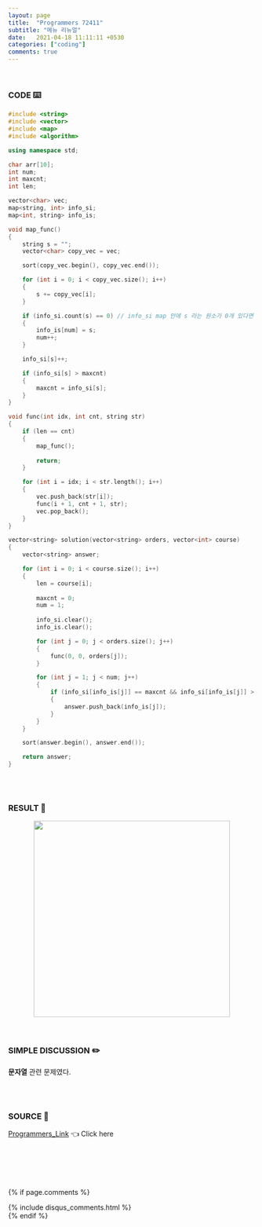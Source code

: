 ```yaml
---
layout: page
title:  "Programmers 72411"
subtitle: "메뉴 리뉴얼"
date:   2021-04-18 11:11:11 +0530
categories: ["coding"]
comments: true
---
```


<br>

### CODE ⌨️

```c++
#include <string>
#include <vector>
#include <map>
#include <algorithm>

using namespace std;

char arr[10];
int num;
int maxcnt;
int len;

vector<char> vec;
map<string, int> info_si;
map<int, string> info_is;

void map_func()
{
    string s = "";
    vector<char> copy_vec = vec;

    sort(copy_vec.begin(), copy_vec.end());

    for (int i = 0; i < copy_vec.size(); i++)
    {
        s += copy_vec[i];
    }

    if (info_si.count(s) == 0) // info_si map 안에 s 라는 원소가 0개 있다면 ★★ // count "원소"의 개수
    {
        info_is[num] = s;
        num++;
    }

    info_si[s]++;

    if (info_si[s] > maxcnt)
    {
        maxcnt = info_si[s];
    }
}

void func(int idx, int cnt, string str)
{
    if (len == cnt)
    {
        map_func();
        
        return;
    }

    for (int i = idx; i < str.length(); i++)
    {
        vec.push_back(str[i]);
        func(i + 1, cnt + 1, str);
        vec.pop_back();
    }
}

vector<string> solution(vector<string> orders, vector<int> course)
{
    vector<string> answer;

    for (int i = 0; i < course.size(); i++)
    {
        len = course[i];
        
        maxcnt = 0;
        num = 1;
        
        info_si.clear();
        info_is.clear();

        for (int j = 0; j < orders.size(); j++)
        {
            func(0, 0, orders[j]);
        }

        for (int j = 1; j < num; j++)
        {
            if (info_si[info_is[j]] == maxcnt && info_si[info_is[j]] > 1)
            {
                answer.push_back(info_is[j]);
            }
        }
    }

    sort(answer.begin(), answer.end());

    return answer;
}
```  

<br>
<br>

### RESULT 💛

<img src="{{ '/assets/programmers/p72411r.jpg' }}" style="width: 400px; height: auto; margin-left: auto; margin-right: auto; display: block;">  

<br>
<br>

### SIMPLE DISCUSSION ✏️

**문자열** 관련 문제였다.  

<br>
<br>

### SOURCE 💎

[Programmers_Link][link] 👈 Click here  

<br>
<br>
<br>
<br>

{% if page.comments %}
<div id="post-disqus" class="container">
{% include disqus_comments.html %}
</div>
{% endif %}

[link]: https://programmers.co.kr/learn/courses/30/lessons/72411
